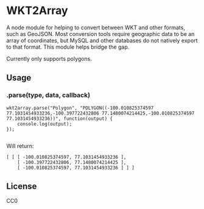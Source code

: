# WKT2Array

A node module for helping to convert between WKT and other formats, such as GeoJSON. Most conversion tools require geographic data to be an array of coordinates, but MySQL and other databases do not natively export to that format. This module helps bridge the gap.

Currently only supports polygons. 

## Usage

### .parse(type, data, callback)
````
wkt2array.parse("Polygon", "POLYGON((-100.010825374597 77.1031454933236,-100.397722432806 77.1480074214425,-100.010825374597 77.1031454933236))", function(output) {
    console.log(output);
});
    
````
Will return:

````
[ [ [ -100.010825374597, 77.1031454933236 ],
    [ -100.397722432806, 77.1480074214425 ],
    [ -100.010825374597, 77.1031454933236 ] ] ]
````

## License
CC0